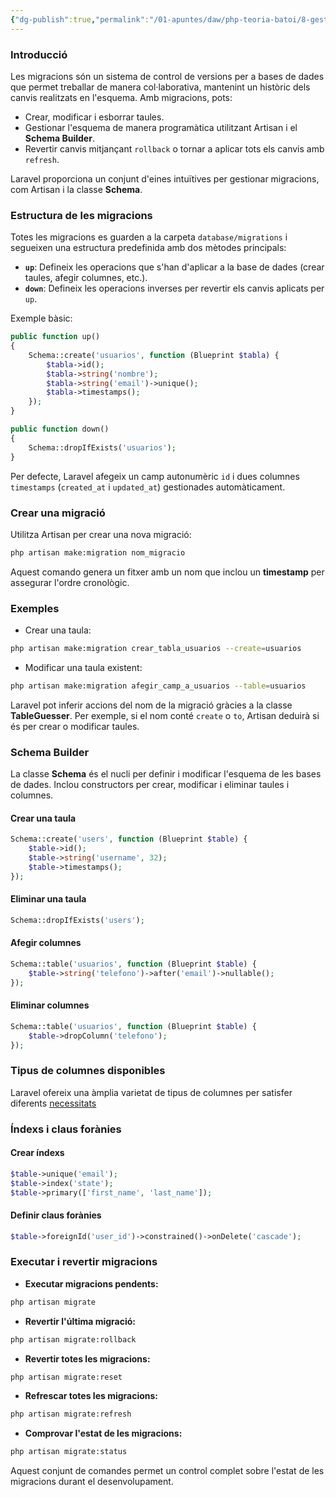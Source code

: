 ```yaml
---
{"dg-publish":true,"permalink":"/01-apuntes/daw/php-teoria-batoi/8-gestio-de-dades-amb-laravel/3-migracions-en-laravel/"}
---
```



### **Introducció**
Les migracions són un sistema de control de versions per a bases de dades que permet treballar de manera col·laborativa, mantenint un històric dels canvis realitzats en l'esquema. Amb migracions, pots:
- Crear, modificar i esborrar taules.
- Gestionar l'esquema de manera programàtica utilitzant Artisan i el **Schema Builder**.
- Revertir canvis mitjançant `rollback` o tornar a aplicar tots els canvis amb `refresh`.

Laravel proporciona un conjunt d'eines intuïtives per gestionar migracions, com Artisan i la classe **Schema**.
 
### **Estructura de les migracions**
Totes les migracions es guarden a la carpeta `database/migrations` i segueixen una estructura predefinida amb dos mètodes principals:
- **`up`**: Defineix les operacions que s'han d'aplicar a la base de dades (crear taules, afegir columnes, etc.).
- **`down`**: Defineix les operacions inverses per revertir els canvis aplicats per `up`.

Exemple bàsic:
```php
public function up()
{
    Schema::create('usuarios', function (Blueprint $tabla) {
        $tabla->id();
        $tabla->string('nombre');
        $tabla->string('email')->unique();
        $tabla->timestamps();
    });
}

public function down()
{
    Schema::dropIfExists('usuarios');
}
```

Per defecte, Laravel afegeix un camp autonumèric `id` i dues columnes `timestamps` (`created_at` i `updated_at`) gestionades automàticament.

 
### **Crear una migració**
Utilitza Artisan per crear una nova migració:
```bash
php artisan make:migration nom_migracio
```

Aquest comando genera un fitxer amb un nom que inclou un **timestamp** per assegurar l'ordre cronològic.

### **Exemples**
- Crear una taula:
```bash
php artisan make:migration crear_tabla_usuarios --create=usuarios
```

- Modificar una taula existent:
```bash
php artisan make:migration afegir_camp_a_usuarios --table=usuarios
```

Laravel pot inferir accions del nom de la migració gràcies a la classe **TableGuesser**. Per exemple, si el nom conté `create` o `to`, Artisan deduirà si és per crear o modificar taules.

 
### **Schema Builder**
La classe **Schema** és el nucli per definir i modificar l'esquema de les bases de dades. Inclou constructors per crear, modificar i eliminar taules i columnes.

#### **Crear una taula**
```php
Schema::create('users', function (Blueprint $table) {
    $table->id();
    $table->string('username', 32);
    $table->timestamps();
});
```

#### **Eliminar una taula**
```php
Schema::dropIfExists('users');
```

#### **Afegir columnes**
```php
Schema::table('usuarios', function (Blueprint $table) {
    $table->string('telefono')->after('email')->nullable();
});
```

#### **Eliminar columnes**
```php
Schema::table('usuarios', function (Blueprint $table) {
    $table->dropColumn('telefono');
});
```
 
### **Tipus de columnes disponibles**
Laravel ofereix una àmplia varietat de tipus de columnes per satisfer diferents [necessitats](https://laravel.com/docs/11.x/migrations#available-column-types) 
  
### **Índexs i claus forànies**
#### **Crear índexs**
```php
$table->unique('email');
$table->index('state');
$table->primary(['first_name', 'last_name']);
```

#### **Definir claus forànies**
```php
$table->foreignId('user_id')->constrained()->onDelete('cascade');
```
 
### **Executar i revertir migracions**
- **Executar migracions pendents:**
```bash
php artisan migrate
```

- **Revertir l'última migració:**
```bash
php artisan migrate:rollback
```

- **Revertir totes les migracions:**
```bash
php artisan migrate:reset
```

- **Refrescar totes les migracions:**
```bash
php artisan migrate:refresh
```

- **Comprovar l'estat de les migracions:**
```bash
php artisan migrate:status
```

Aquest conjunt de comandes permet un control complet sobre l'estat de les migracions durant el desenvolupament.
 
